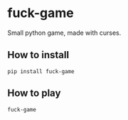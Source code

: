 # fuck-game

Small python game, made with curses.

## How to install

```shell
pip install fuck-game
```

## How to play

```shell
fuck-game
```
